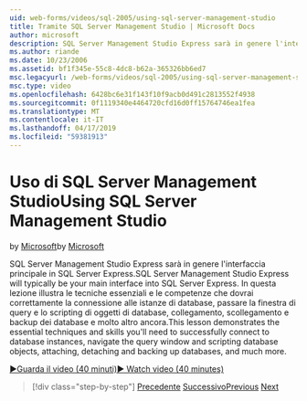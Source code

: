 ```yaml
---
uid: web-forms/videos/sql-2005/using-sql-server-management-studio
title: Tramite SQL Server Management Studio | Microsoft Docs
author: microsoft
description: SQL Server Management Studio Express sarà in genere l'interfaccia principale in SQL Server Express. In questa lezione illustra le tecniche essenziali e l'identificatore ski...
ms.author: riande
ms.date: 10/23/2006
ms.assetid: bf1f345e-55c8-4dc8-b62a-365326bb6ed7
msc.legacyurl: /web-forms/videos/sql-2005/using-sql-server-management-studio
msc.type: video
ms.openlocfilehash: 6428bc6e31f143f10f9acb0d491c2813552f4938
ms.sourcegitcommit: 0f1119340e4464720cfd16d0ff15764746ea1fea
ms.translationtype: MT
ms.contentlocale: it-IT
ms.lasthandoff: 04/17/2019
ms.locfileid: "59381913"
---
```

# <a name="using-sql-server-management-studio"></a><span data-ttu-id="3f670-104">Uso di SQL Server Management Studio</span><span class="sxs-lookup"><span data-stu-id="3f670-104">Using SQL Server Management Studio</span></span>

<span data-ttu-id="3f670-105">by [Microsoft](https://github.com/microsoft)</span><span class="sxs-lookup"><span data-stu-id="3f670-105">by [Microsoft](https://github.com/microsoft)</span></span>

<span data-ttu-id="3f670-106">SQL Server Management Studio Express sarà in genere l'interfaccia principale in SQL Server Express.</span><span class="sxs-lookup"><span data-stu-id="3f670-106">SQL Server Management Studio Express will typically be your main interface into SQL Server Express.</span></span> <span data-ttu-id="3f670-107">In questa lezione illustra le tecniche essenziali e le competenze che dovrai correttamente la connessione alle istanze di database, passare la finestra di query e lo scripting di oggetti di database, collegamento, scollegamento e backup dei database e molto altro ancora.</span><span class="sxs-lookup"><span data-stu-id="3f670-107">This lesson demonstrates the essential techniques and skills you'll need to successfully connect to database instances, navigate the query window and scripting database objects, attaching, detaching and backing up databases, and much more.</span></span>

[<span data-ttu-id="3f670-108">&#9654;Guarda il video (40 minuti)</span><span class="sxs-lookup"><span data-stu-id="3f670-108">&#9654; Watch video (40 minutes)</span></span>](https://channel9.msdn.com/Blogs/ASP-NET-Site-Videos/using-sql-server-management-studio)

> [!div class="step-by-step"]
> <span data-ttu-id="3f670-109">[Precedente](connecting-your-web-application-to-sql-server-2005-express-edition.md)
> [Successivo](getting-started-with-reporting-services.md)</span><span class="sxs-lookup"><span data-stu-id="3f670-109">[Previous](connecting-your-web-application-to-sql-server-2005-express-edition.md)
[Next](getting-started-with-reporting-services.md)</span></span>
